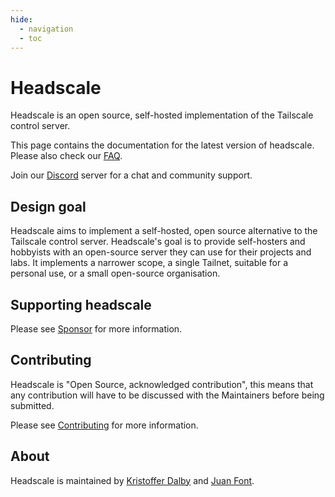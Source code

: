 ```yaml
---
hide:
  - navigation
  - toc
---
```


# Headscale

Headscale is an open source, self-hosted implementation of the Tailscale control server.

This page contains the documentation for the latest version of headscale. Please also check our [FAQ](./about/faq.md).

Join our [Discord](https://discord.gg/c84AZQhmpx) server for a chat and community support.

## Design goal

Headscale aims to implement a self-hosted, open source alternative to the Tailscale
control server.
Headscale's goal is to provide self-hosters and hobbyists with an open-source
server they can use for their projects and labs.
It implements a narrower scope, a single Tailnet, suitable for a personal use, or a small
open-source organisation.

## Supporting headscale

Please see [Sponsor](about/sponsor.md) for more information.

## Contributing

Headscale is "Open Source, acknowledged contribution", this means that any
contribution will have to be discussed with the Maintainers before being submitted.

Please see [Contributing](about/contributing.md) for more information.

## About

Headscale is maintained by [Kristoffer Dalby](https://kradalby.no/) and [Juan Font](https://font.eu).
